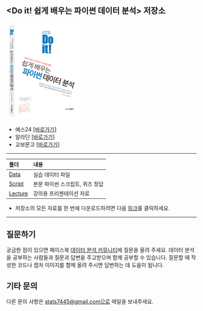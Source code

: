 <Do it! 쉽게 배우는 파이썬 데이터 분석> 저장소
---
<img src="cover.png" style="zoom:25%;" />

- 예스24 [[바로가기]](http://www.yes24.com/Product/Goods/108947478)
- 알라딘 [[바로가기]](https://www.aladin.co.kr/shop/wproduct.aspx?ItemId=293059248)
- 교보문고 [[바로가기]](http://www.kyobobook.co.kr/product/detailViewKor.laf?mallGb=KOR&ejkGb=KOR&barcode=9791163033493)

---

폴더           | 내용
:------------- |:-------------
[Data](https://github.com/youngwoos/Doit_Python/tree/main/Data) | 실습 데이터 파일
[Script](https://github.com/youngwoos/Doit_Python/tree/main/Script) | 본문 파이썬 스크립트, 퀴즈 정답
[Lecture](https://github.com/youngwoos/Doit_Python/tree/main/Lecture) | 강의용 프리젠테이션 자료

- 저장소의 모든 자료를 한 번에 다운로드하려면 다음 [링크](https://github.com/youngwoos/Doit_Python/archive/refs/heads/main.zip)를 클릭하세요.

---

## 질문하기
궁금한 점이 있으면 페이스북 [데이터 분석 커뮤니티](https://www.facebook.com/groups/datacommunity)에 질문을 올려 주세요. 데이터 분석을 공부하는 사람들과 질문과 답변을 주고받으며 함께 공부할 수 있습니다. 질문할 때 작성한 코드나 캡처 이미지를 함께 올려 주시면 답변하는 데 도움이 됩니다.

## 기타 문의
다른 문의 사항은 stats7445@gmail.com으로 메일을 보내주세요.
